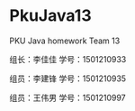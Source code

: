 # PkuJava13
PKU Java homework Team 13
<html>
<p>组长：李佳佳 学号：1501210933</p>
<p>组员：李建锋 学号：1501210935</p>
<p>组员：王伟男 学号：1501210997</p>
</html>
